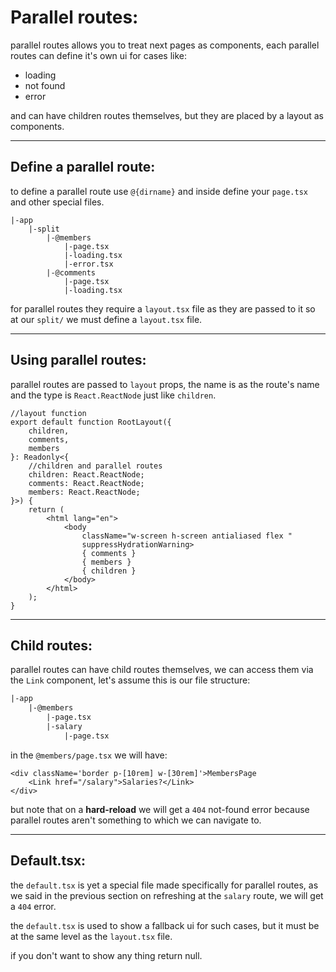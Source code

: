 # Parallel routes:

parallel routes allows you to treat next pages as components, each parallel routes can define it's own ui for cases like:
- loading
- not found
- error

and can have children routes themselves, but they are placed by a layout as components.

---

## Define a parallel route:

to define a parallel route use `@{dirname}` and inside define your `page.tsx` and other special files.


```text
|-app
    |-split
        |-@members
            |-page.tsx
            |-loading.tsx
            |-error.tsx
        |-@comments
            |-page.tsx
            |-loading.tsx
```

for parallel routes they require a `layout.tsx` file as they are passed to it so at our `split/` we must define a `layout.tsx` file.

---

## Using parallel routes:

parallel routes are passed to `layout` props, the name is as the route's name and the type is `React.ReactNode` just like `children`.

```tsx
//layout function
export default function RootLayout({
    children,
    comments,
    members
}: Readonly<{
    //children and parallel routes
    children: React.ReactNode;
    comments: React.ReactNode;
    members: React.ReactNode;
}>) {
    return (
        <html lang="en">
            <body
                className="w-screen h-screen antialiased flex "
                suppressHydrationWarning>
                { comments }
                { members }
                { children }
            </body>
        </html>
    );
}
```

---

## Child routes:

parallel routes can have child routes themselves, we can access them via the `Link` component, let's assume this is our file structure:

```txt
|-app
    |-@members
        |-page.tsx
        |-salary
            |-page.tsx
```

in the `@members/page.tsx` we will have:

```tsx
<div className='border p-[10rem] w-[30rem]'>MembersPage
    <Link href="/salary">Salaries?</Link>
</div>
```

but note that on a **hard-reload** we will get a `404` not-found error because parallel routes aren't something to which we can navigate to.

---

## Default.tsx:

the `default.tsx` is yet a special file made specifically for parallel routes, as we said in the previous section on refreshing at the `salary` route, we will get a `404` error.

the `default.tsx` is used to show a fallback ui for such cases, but it must be at the same level as the `layout.tsx` file.

if you don't want to show any thing return null.
